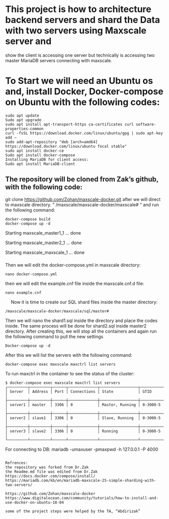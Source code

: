 # This project is how to architecture backend servers and shard the Data with two servers using Maxscale server and
show the client is accessing one server but technically is accessing two master MariaDB servers connecting 
with maxscale.

# To Start we will need an Ubuntu os and, install Docker, Docker-compose on Ubuntu with the following codes:

```
sudo apt update
Sudo apt upgrade
sudo apt install apt-transport-https ca-certificates curl software-properties-common
curl -fsSL https://download.docker.com/linux/ubuntu/gpg | sudo apt-key add –
sudo add-apt-repository "deb [arch=amd64] https://download.docker.com/linux/ubuntu focal stable"
sudo apt install docker-ce
Sudo apt install docker-compose
Installing MariaDB for client access:
Sudo apt install MariaDB-client

```

## The repository will be cloned from Zak’s github, with the following code:
git clone https://github.com/Zohan/maxscale-docker.git
after we will direct to maxscale directory. “ /maxscale/maxscale-docker/maxscale# “ and run the following command:


```
docker-compose build
docker-compose up -d
```
Starting maxscale_master1_1 ... done

Starting maxscale_master2_1 ... done

Starting maxscale_maxscale_1 ... done


###
Then we will edit the docker-compose.yml in maxscale directory:
```
nano docker-compose.yml
```
then we will edit the example.cnf file inside the maxscale.cnf.d file:
```
nano example.cnf
```
 
Now it is time to create our SQL shard files inside the master directory:
```
/maxscale/maxscale-docker/maxscale/sql/master#
```
Then we will nano the shard1.sql inside the directory and place the codes inside.
The same process will be done for shard2.sql inside master2 directory.
After creating this, we will stop all the containers and again run the following command to pull the new settings
```
Docker-compose up -d
```

After this we will list the servers with the following command:
```
docker-compose exec maxscale maxctrl list servers
```




To run maxctrl in the container to see the status of the cluster:
```
$ docker-compose exec maxscale maxctrl list servers
┌─────────┬─────────┬──────┬─────────────┬─────────────────┬──────────┐
│ Server  │ Address │ Port │ Connections │ State           │ GTID     │
├─────────┼─────────┼──────┼─────────────┼─────────────────┼──────────┤
│ server1 │ master  │ 3306 │ 0           │ Master, Running │ 0-3000-5 │
├─────────┼─────────┼──────┼─────────────┼─────────────────┼──────────┤
│ server2 │ slave1  │ 3306 │ 0           │ Slave, Running  │ 0-3000-5 │
├─────────┼─────────┼──────┼─────────────┼─────────────────┼──────────┤
│ server3 │ slave2  │ 3306 │ 0           │ Running         │ 0-3000-5 │
└─────────┴─────────┴──────┴─────────────┴─────────────────┴──────────┘

```
For connecting to DB:
mariadb -umaxuser -pmaxpwd -h 127.0.0.1 -P 4000

```

Refrences:
the repository was forked from Dr.Zak
the Readme.md file was edited from Dr.Zak
https://docs.docker.com/compose/install/
https://mariadb.com/kb/en/mariadb-maxscale-25-simple-sharding-with-two-servers/

https://github.com/Zohan/maxscale-docker
https://www.digitalocean.com/community/tutorials/how-to-install-and-use-docker-on-ubuntu-18-04

some of the project steps were helped by the TA, “Abdirizak”

